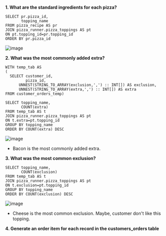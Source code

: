 __1. What are the standard ingredients for each pizza?__
```
SELECT pr.pizza_id, 
       topping_name
FROM pizza_recipe AS pr
JOIN pizza_runner.pizza_toppings AS pt
ON pt.topping_id=pr.topping_id
ORDER BY pr.pizza_id
```
![image](https://user-images.githubusercontent.com/89729029/135018375-12e29027-3ee9-482b-a6df-8818a6b34eb6.png)

__2. What was the most commonly added extra?__
```
WITH temp_tab AS
(
  SELECT customer_id, 
         pizza_id, 
	  UNNEST(STRING_TO_ARRAY(exclusion,',') :: INT[]) AS exclusion,
   	  UNNEST(STRING_TO_ARRAY(extra,',') :: INT[]) AS extra 
FROM customer_orders_temp)

SELECT topping_name, 
       COUNT(extra)
FROM temp_tab AS t
JOIN pizza_runner.pizza_toppings AS pt
ON t.extra=pt.topping_id
GROUP BY topping_name
ORDER BY COUNT(extra) DESC
```
![image](https://user-images.githubusercontent.com/89729029/135020307-549030c6-cc31-40b3-813a-40b5b019a21c.png)
- Bacon is the most commonly added extra.

__3. What was the most common exclusion?__
```
SELECT topping_name, 
       COUNT(exclusion)
FROM temp_tab AS t
JOIN pizza_runner.pizza_toppings AS pt
ON t.exclusion=pt.topping_id
GROUP BY topping_name
ORDER BY COUNT(exclusion) DESC
```
![image](https://user-images.githubusercontent.com/89729029/135022636-f1507568-6781-499a-bf32-de8670d9541e.png)
- Cheese is the most common exclusion. Maybe, customer don't like this topping.

__4. Generate an order item for each record in the customers_orders table__
